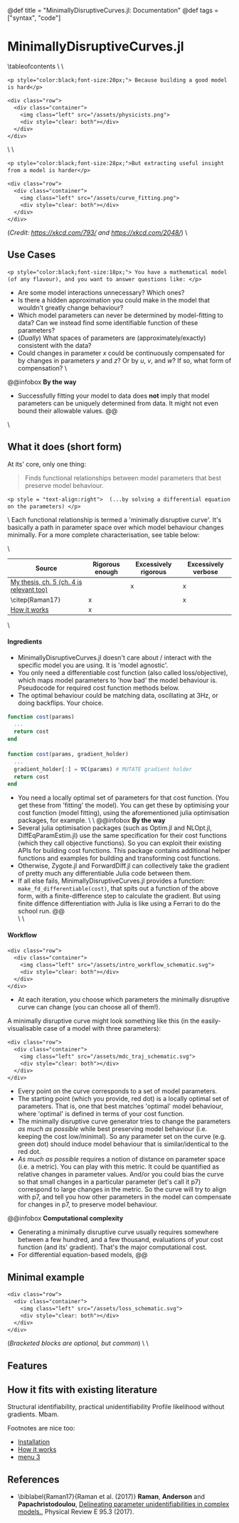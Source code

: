 @def title = "MinimallyDisruptiveCurves.jl: Documentation"
@def tags = ["syntax", "code"]

# MinimallyDisruptiveCurves.jl

\tableofcontents <!-- you can use \toc as well -->
\\
\\
~~~
<p style="color:black;font-size:20px;"> Because building a good model is hard</p>  
~~~

~~~
<div class="row">
  <div class="container">
    <img class="left" src="/assets/physicists.png">
    <div style="clear: both"></div>      
  </div>
</div>
~~~

\\ \\
~~~
<p style="color:black;font-size:28px;">But extracting useful insight from a model is harder</p>  
~~~
~~~
<div class="row">
  <div class="container">
    <img class="left" src="/assets/curve_fitting.png">
    <div style="clear: both"></div>      
  </div>
</div>
~~~
  (*Credit: https://xkcd.com/793/ and https://xkcd.com/2048/*)
\\
## Use Cases  
<!-- **The Context** -->

~~~
<p style="color:black;font-size:18px;"> You have a mathematical model (of any flavour), and you want to answer questions like: </p> 
~~~
<!-- **Next Questions**: -->
- Are some model interactions unnecessary? Which ones?
- Is there a hidden approximation you could make in the model that wouldn't greatly change behaviour? 
- Which model parameters can never be determined by model-fitting to data? Can we instead find some identifiable function of these parameters? 
- (*Dually*) What spaces of parameters are (approximately/exactly) consistent with the data?
- Could changes in parameter $x$ could be continuously compensated for by changes in parameters $y$ and $z$? Or by $u$, $v$, and $w$? If so, what form of compensation?
\\

@@infobox
**By the way**
 - Successfully fitting your model to data does **not** imply that model parameters can be uniquely determined from data. It might not even bound their allowable values. 
@@

\\
<!-- ~~~
<p style="color:black;font-size:18px;">MinimallyDisruptiveCurves.jl can help!</p> 
~~~

<!-- &nbsp;&nbsp;&nbsp;&nbsp;&nbsp;&nbsp;&nbsp;&nbsp;&nbsp;&nbsp; &nbsp;&nbsp;&nbsp;&nbsp;&nbsp;&nbsp;&nbsp;&nbsp;&nbsp;&nbsp; -->

<!-- <p style = "text-align:right">  ...(but nothing is a substitute for expert domain knowledge) </p> -->

## What it does (short form)

At its' core, only one thing: 

> Finds functional relationships between model parameters that best preserve model behaviour.

~~~
<p style = "text-align:right">  (...by solving a differential equation on the parameters) </p>
~~~
\\
Each functional relationship is termed a 'minimally disruptive curve'. It's basically a path in parameter space over which model behaviour changes minimally. For a more complete characterisation, see table below:

\\

|          Source                                                                     | Rigorous enough | Excessively rigorous | Excessively verbose |
| ----------------------------------------------------------------------------------- | --------------- | -------------------- | ------------------- |
| [My thesis, ch. 5 (ch. 4 is relevant too)](https://ora.ox.ac.uk/objects/uuid:f58aa335-db0a-495b-8eef-1ddb363cbd19/download_file?file_format=pdf&safe_filename=masterDoc.pdf&type_of_work=Thesis) |                 | x                    | x                   |
| \citep{Raman17}                                                                     | x               |                      | x                   |
| [How it works](/menu1/)                                                             | x               |                      |                     |     


\\

#### Ingredients

- MinimallyDisruptiveCurves.jl doesn't care about / interact with the specific model you are using. It is 'model agnostic'. 
- You only need a differentiable cost function (also called loss/objective), which maps model parameters to 'how bad' the model behaviour is. Pseudocode for required cost function methods below.
- The optimal behaviour could be matching data, oscillating at 3Hz, or doing backflips. Your choice.

```julia
function cost(params)
  ... 
  return cost
end

function cost(params, gradient_holder)
  ...
  gradient_holder[:] = ∇C(params) # MUTATE gradient holder
  return cost
end
```

- You need a locally optimal set of parameters for that cost function. (You get these from 'fitting' the model). You can get these by optimising your cost function (model fitting), using the aforementioned julia optimisation packages, for example.
\\ \\
@@infobox
**By the way**
- Several julia optimisation packages (such as Optim.jl and NLOpt.jl, DiffEqParamEstim.jl) use the same specification for their cost functions (which they call objective functions). So you can exploit their existing APIs for building cost functions. This package contains additional helper functions and examples for building and transforming cost functions.
- Otherwise, Zygote.jl and ForwardDiff.jl can collectively take the gradient of pretty much any differentiable Julia code between them. 
- If all else fails, MinimallyDisruptiveCurves.jl provides a function: `make_fd_differentiable(cost)`, that spits out a function of the above form, with a finite-difference step to calculate the gradient. But using finite diffence differentiation with Julia is like using a Ferrari to do the school run. 
@@  
\\ \\

#### Workflow

~~~
<div class="row">
  <div class="container">
    <img class="left" src="/assets/intro_workflow_schematic.svg">
    <div style="clear: both"></div>      
  </div>
</div>
~~~
- At each iteration, you choose which parameters the minimally disruptive curve can change (you can choose all of them!). 

A minimally disruptive curve might look something like this (in the easily-visualisable case of a model with three parameters):

~~~
<div class="row">
  <div class="container">
    <img class="left" src="/assets/mdc_traj_schematic.svg">
    <div style="clear: both"></div>      
  </div>
</div>
~~~

- Every point on the curve corresponds to a set of model parameters. 
- The starting point (which you provide, red dot) is a locally optimal set of parameters. That is, one that best matches 'optimal' model behaviour, where 'optimal' is defined in terms of your cost function. 
- The minimally disruptive curve generator tries to change the parameters *as much as possible* while best preserving model behaviour (i.e. keeping the cost low/minimal). So any parameter set on the curve (e.g. green dot) should induce model behaviour that is similar/identical to the red dot. 
-  *As much as possible* requires a notion of distance on parameter space (i.e. a metric). You can play with this metric. It could be quantified as relative changes in parameter values. And/or you could bias the curve so that small changes in a particular parameter (let's call it p7) correspond to large changes in the metric. So the curve will try to align with p7, and tell you how other parameters in the model can compensate for changes in p7, to preserve model behaviour.

@@infobox
**Computational complexity**
- Generating a minimally disruptive curve usually requires somewhere between a few hundred, and a few thousand, evaluations of your cost function (and its' gradient). That's the major computational cost. 
- For differential equation-based models, 
@@

## Minimal example


~~~
<div class="row">
  <div class="container">
    <img class="left" src="/assets/loss_schematic.svg">
    <div style="clear: both"></div>      
  </div>
</div>
~~~
(*Bracketed blocks are optional, but common*)
\\ \\

## Features











<!-- So we've recalled how model-fitting can be conceptualised as descending to the bottom of a 'loss landscape'. Imagine you've got to the bottom, and on your journey have acquired a healthy dose of altitude sickness. There, you encounter a strange man filled with murderous intent. Where would you run to get away from him? That's where the minimally disruptive curve will go. -->

 



## How it fits with existing literature

Structural identifiability, practical unidentifiability
Profile likelihood without gradients. Mbam. 
<!-- http://pengqiu.gatech.edu/software/model_manifold/html/publish_MBAM_example.html -->




Footnotes are nice too:

[^1]: this is the text for the first footnote, you can style all this looking at `.fndef` elements; note that the whole footnote definition is _expected to be on the same line_.
[^blah]: and this is a longer footnote with some blah from veggie ipsum: turnip greens yarrow ricebean rutabaga endive cauliflower sea lettuce kohlrabi amaranth water spinach avocado daikon napa cabbage asparagus winter purslane kale. Celery potato scallion desert raisin horseradish spinach carrot soko.










* [Installation](/installation/)
* [How it works](/menu1/)
* [menu 3](/menu3/)

## References 
* \biblabel{Raman17}{Raman et al. (2017)} **Raman**,  **Anderson**  and **Papachristodoulou**, [Delineating parameter unidentifiabilities in complex models.](https://journals.aps.org/pre/abstract/10.1103/PhysRevE.95.032314), Physical Review E 95.3 (2017).



